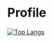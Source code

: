 # Profile

[![Top Langs](https://github-readme-stats.vercel.app/api/top-langs/?username=kirastain&layout=compact&theme=tokyonight&count_private=true&hide=jupyter)](https://github.com/anuraghazra/github-readme-stats) 
